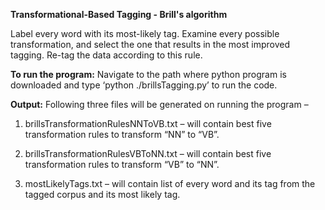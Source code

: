 
**Transformational-Based Tagging - Brill's algorithm** 

Label every word with its most-likely tag. Examine every possible transformation, and select the
one that results in the most improved tagging. Re-tag the data according
to this rule.

**To run the program:** Navigate to the path where python program is downloaded and type ‘python ./brillsTagging.py’ to run the code. 

**Output:** Following three files will be generated on running the program –
1.	brillsTransformationRulesNNToVB.txt – will contain best five transformation rules to transform “NN” to “VB”.

2.	brillsTransformationRulesVBToNN.txt – will contain best five transformation rules to transform “VB” to “NN”.

3.	mostLikelyTags.txt – will contain list of every word and its tag from the tagged corpus and its most likely tag.
